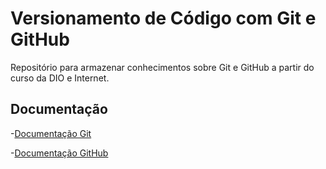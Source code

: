 
# Versionamento de Código com Git e GitHub

Repositório para armazenar conhecimentos sobre Git e GitHub a partir do curso da DIO e Internet.

## Documentação
-[Documentação Git](https://git-scm.com/book/en/v2)

-[Documentação GitHub](https://docs.github.com/pt)

